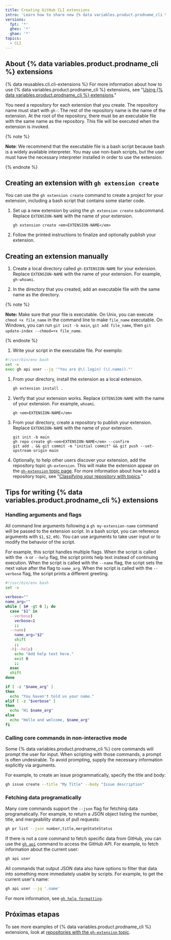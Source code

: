 ```yaml
---
title: Creating GitHub CLI extensions
intro: 'Learn how to share new {% data variables.product.prodname_cli %} commands with other users by creating custom extensions for {% data variables.product.prodname_cli %}.'
versions:
  fpt: '*'
  ghes: '*'
  ghae: '*'
topics:
  - CLI
---
```


## About {% data variables.product.prodname_cli %} extensions

{% data reusables.cli.cli-extensions %} For more information about how to use {% data variables.product.prodname_cli %} extensions, see "[Using {% data variables.product.prodname_cli %} extensions](/github-cli/github-cli/using-github-cli-extensions)."

You need a repository for each extension that you create. The repository name must start with `gh-`. The rest of the repository name is the name of the extension. At the root of the repository, there must be an executable file with the same name as the repository. This file will be executed when the extension is invoked.

{% note %}

**Note**: We recommend that the executable file is a bash script because bash is a widely available interpreter. You may use non-bash scripts, but the user must have the necessary interpreter installed in order to use the extension.

{% endnote %}

## Creating an extension with `gh extension create`

You can use the `gh extension create` command to create a project for your extension, including a bash script that contains some starter code.

1. Set up a new extension by using the `gh extension create` subcommand. Replace `EXTENSION-NAME` with the name of your extension.

    ```shell
    gh extension create <em>EXTENSION-NAME</em>
    ```

1. Follow the printed instructions to finalize and optionally publish your extension.

## Creating an extension manually

1. Create a local directory called `gh-EXTENSION-NAME` for your extension. Replace `EXTENSION-NAME` with the name of your extension. For example, `gh-whoami`.

1. In the directory that you created, add an executable file with the same name as the directory.

  {% note %}

  **Note:** Make sure that your file is executable. On Unix, you can execute `chmod +x file_name` in the command line to make `file_name` executable. On Windows, you can run `git init -b main`, `git add file_name`, then `git update-index --chmod=+x file_name`.

  {% endnote %}

1. Write your script in the executable file. Por exemplo:

  ```bash
  #!/usr/bin/env bash
  set -e
  exec gh api user --jq '"You are @\(.login) (\(.name))."'
  ```

1. From your directory, install the extension as a local extension.

   ```bash
   gh extension install .
   ```

1. Verify that your extension works. Replace `EXTENSION-NAME` with the name of your extension. For example, `whoami`.

   ```shell
   gh <em>EXTENSION-NAME</em>
   ```

1. From your directory, create a repository to publish your extension. Replace `EXTENSION-NAME` with the name of your extension.

   ```shell
   git init -b main
   gh repo create gh-<em>EXTENSION-NAME</em> --confirm
   git add . && git commit -m "initial commit" && git push --set-upstream origin main
   ```

1. Optionally, to help other users discover your extension, add the repository topic `gh-extension`. This will make the extension appear on the [`gh-extension` topic page](https://github.com/topics/gh-extension). For more information about how to add a repository topic, see "[Classifying your repository with topics](/github/administering-a-repository/managing-repository-settings/classifying-your-repository-with-topics)."

## Tips for writing {% data variables.product.prodname_cli %} extensions

### Handling arguments and flags

All command line arguments following a `gh my-extension-name` command will be passed to the extension script. In a bash script, you can reference arguments with `$1`, `$2`, etc. You can use arguments to take user input or to modify the behavior of the script.

For example, this script handles multiple flags. When the script is called with the `-h` or `--help` flag, the script prints help text instead of continuing execution. When the script is called with the `--name` flag, the script sets the next value after the flag to `name_arg`. When the script is called with the `--verbose` flag, the script prints a different greeting.

```bash
#!/usr/bin/env bash
set -e

verbose=""
name_arg=""
while [ $# -gt 0 ]; do
  case "$1" in
  --verbose)
    verbose=1
    ;;
  --name)
    name_arg="$2"
    shift
    ;;
  -h|--help)
    echo "Add help text here."
    exit 0
    ;;
  esac
  shift
done

if [ -z "$name_arg" ]
then
  echo "You haven't told us your name."
elif [ -z "$verbose" ]
then
  echo "Hi $name_arg"
else
  echo "Hello and welcome, $name_arg"
fi
```

### Calling core commands in non-interactive mode

Some {% data variables.product.prodname_cli %} core commands will prompt the user for input. When scripting with those commands, a prompt is often undesirable. To avoid prompting, supply the necessary information explicitly via arguments.

For example, to create an issue programmatically, specify the title and body:

```bash
gh issue create --title "My Title" --body "Issue description"
```

### Fetching data programatically

Many core commands support the `--json` flag for fetching data programatically. For example, to return a JSON object listing the number, title, and mergeability status of pull requests:
```bash
gh pr list --json number,title,mergeStateStatus
```

If there is not a core command to fetch specific data from GitHub, you can use the [`gh api`](https://cli.github.com/manual/gh_api) command to access the GitHub API. For example, to fetch information about the current user:
```bash
gh api user
```

All commands that output JSON data also have options to filter that data into something more immediately usable by scripts. For example, to get the current user's name:

```bash
gh api user --jq '.name'
```

For more information, see [`gh help formatting`](https://cli.github.com/manual/gh_help_formatting).

## Próximas etapas

To see more examples of {% data variables.product.prodname_cli %} extensions, look at [repositories with the `gh-extension` topic](https://github.com/topics/gh-extension).
